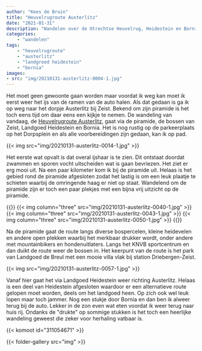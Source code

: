 ```yaml
---
author: "Kees de Bruin"
title: "Heuvelrugroute Austerlitz"
date: "2021-01-31"
description: "Wandelen over de Utrechtse Heuvelrug, Heidestein en Bornia"
categories:
    - "wandelen"
tags:
    - "heuvelrugroute"
    - "austerlitz"
    - "landgroed heidestein"
    - "bornia"
images:
- src: "img/20210131-austerlitz-0004-1.jpg"
---
```


Het moet geen gewoonte gaan worden maar voordat ik weg kan moet ik eerst weer het ijs van de ramen van de auto halen. Als dat gedaan is ga ik op weg naar het dorpje Austerlitz bij Zeist. Bekend om zijn piramide is het toch eens tijd om daar eens een kijkje te nemen. De wandeling van vandaag, de [Heuvelrugroute Austerlitz](https://www.wandelzoekpagina.nl//wandeling/heuvelrugroute-austerlitz/15579/), gaat via de piramide, de bossen van Zeist, Landgoed Heidestein en Bornia. Het is nog rustig op de parkeerplaats op het Dorpsplein en als alle voorbereidingen zijn gedaan, kan ik op pad.

{{< img src="img/20210131-austerlitz-0014-1.jpg" >}}

Het eerste wat opvalt is dat overal ijshaar is te zien. Dit ontstaat doordat zwammen en sporen vocht uitscheiden wat is gaan bevriezen. Het ziet er erg mooi uit. Na een paar kilometer kom ik bij de piramide uit. Helaas is het gebied rond de piramide afgesloten zodat het lastig is om een leuk plaatje te schieten waarbij de omringende haag er niet op staat. Wandelend om de piramide zijn er toch een paar plekjes met een bijna vrij uitzicht op de piramide.

{{<columns>}}
  {{< img column="three" src="img/20210131-austerlitz-0040-1.jpg" >}}
  {{< img column="three" src="img/20210131-austerlitz-0043-1.jpg" >}}
  {{< img column="three" src="img/20210131-austerlitz-0050-1.jpg" >}}
{{</columns>}}

Na de piramide gaat de route langs diverse bospercelen, kleine heidevelen en andere open plekken waarbij het merkbaar drukker wordt, onder andere met mountainbikers en hondenuitlaters. Langs het KNVB sportcentrum en dan duikt de route weer de bossen in. Het keerpunt van de route is het park van Landgoed de Breul met een mooie villa vlak bij station Driebergen-Zeist.

{{< img src="img/20210131-austerlitz-0057-1.jpg" >}}

Vanaf hier gaat het via Landgoed Heidestein weer richting Austerlitz. Helaas is een deel van Heidestein afgesloten waardoor er een alternatieve route gelopen moet worden, deels om het landgoed heen. Op zich ook wel leuk lopen maar toch jammer. Nog een stukje door Bornia en dan ben ik alweer terug bij de auto. Lekker in de zon even wat eten voordat ik weer terug naar huis rij. Ondanks de "drukte" op sommige stukken is het toch een heerlijke wandeling geweest die zeker voor herhaling vatbaar is.

{{< komoot id="311054671" >}}

{{< folder-gallery src="img" >}}
